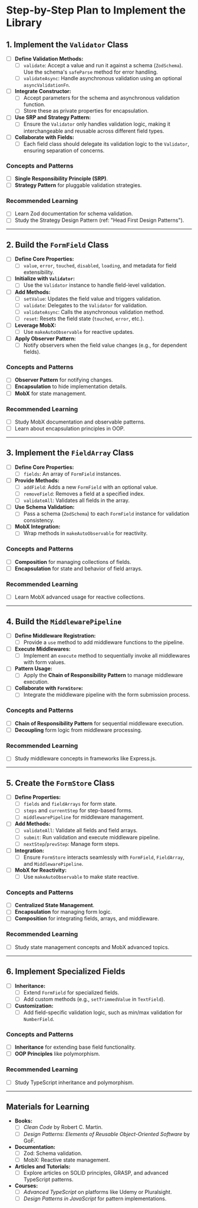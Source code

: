 # Step-by-Step Plan to Implement the Library

## 1. Implement the `Validator` Class

- [ ] **Define Validation Methods:**
    - [ ] `validate`: Accept a value and run it against a schema (`ZodSchema`). Use the schema's `safeParse` method for
      error handling.
    - [ ] `validateAsync`: Handle asynchronous validation using an optional `asyncValidationFn`.
- [ ] **Integrate Constructor:**
    - [ ] Accept parameters for the schema and asynchronous validation function.
    - [ ] Store these as private properties for encapsulation.
- [ ] **Use SRP and Strategy Pattern:**
    - [ ] Ensure the `Validator` only handles validation logic, making it interchangeable and reusable across different
      field types.
- [ ] **Collaborate with Fields:**
    - [ ] Each field class should delegate its validation logic to the `Validator`, ensuring separation of concerns.

### Concepts and Patterns

- [ ] **Single Responsibility Principle (SRP)**.
- [ ] **Strategy Pattern** for pluggable validation strategies.

### Recommended Learning

- [ ] Learn Zod documentation for schema validation.
- [ ] Study the Strategy Design Pattern (ref: "Head First Design Patterns").

---

## 2. Build the `FormField` Class

- [ ] **Define Core Properties:**
    - [ ] `value`, `error`, `touched`, `disabled`, `loading`, and metadata for field extensibility.
- [ ] **Initialize with `Validator`:**
    - [ ] Use the `Validator` instance to handle field-level validation.
- [ ] **Add Methods:**
    - [ ] `setValue`: Updates the field value and triggers validation.
    - [ ] `validate`: Delegates to the `Validator` for validation.
    - [ ] `validateAsync`: Calls the asynchronous validation method.
    - [ ] `reset`: Resets the field state (`touched`, `error`, etc.).
- [ ] **Leverage MobX:**
    - [ ] Use `makeAutoObservable` for reactive updates.
- [ ] **Apply Observer Pattern:**
    - [ ] Notify observers when the field value changes (e.g., for dependent fields).

### Concepts and Patterns

- [ ] **Observer Pattern** for notifying changes.
- [ ] **Encapsulation** to hide implementation details.
- [ ] **MobX** for state management.

### Recommended Learning

- [ ] Study MobX documentation and observable patterns.
- [ ] Learn about encapsulation principles in OOP.

---

## 3. Implement the `FieldArray` Class

- [ ] **Define Core Properties:**
    - [ ] `fields`: An array of `FormField` instances.
- [ ] **Provide Methods:**
    - [ ] `addField`: Adds a new `FormField` with an optional value.
    - [ ] `removeField`: Removes a field at a specified index.
    - [ ] `validateAll`: Validates all fields in the array.
- [ ] **Use Schema Validation:**
    - [ ] Pass a schema (`ZodSchema`) to each `FormField` instance for validation consistency.
- [ ] **MobX Integration:**
    - [ ] Wrap methods in `makeAutoObservable` for reactivity.

### Concepts and Patterns

- [ ] **Composition** for managing collections of fields.
- [ ] **Encapsulation** for state and behavior of field arrays.

### Recommended Learning

- [ ] Learn MobX advanced usage for reactive collections.

---

## 4. Build the `MiddlewarePipeline`

- [ ] **Define Middleware Registration:**
    - [ ] Provide a `use` method to add middleware functions to the pipeline.
- [ ] **Execute Middlewares:**
    - [ ] Implement an `execute` method to sequentially invoke all middlewares with form values.
- [ ] **Pattern Usage:**
    - [ ] Apply the **Chain of Responsibility Pattern** to manage middleware execution.
- [ ] **Collaborate with `FormStore`:**
    - [ ] Integrate the middleware pipeline with the form submission process.

### Concepts and Patterns

- [ ] **Chain of Responsibility Pattern** for sequential middleware execution.
- [ ] **Decoupling** form logic from middleware processing.

### Recommended Learning

- [ ] Study middleware concepts in frameworks like Express.js.

---

## 5. Create the `FormStore` Class

- [ ] **Define Properties:**
    - [ ] `fields` and `fieldArrays` for form state.
    - [ ] `steps` and `currentStep` for step-based forms.
    - [ ] `middlewarePipeline` for middleware management.
- [ ] **Add Methods:**
    - [ ] `validateAll`: Validate all fields and field arrays.
    - [ ] `submit`: Run validation and execute middleware pipeline.
    - [ ] `nextStep`/`prevStep`: Manage form steps.
- [ ] **Integration:**
    - [ ] Ensure `FormStore` interacts seamlessly with `FormField`, `FieldArray`, and `MiddlewarePipeline`.
- [ ] **MobX for Reactivity:**
    - [ ] Use `makeAutoObservable` to make state reactive.

### Concepts and Patterns

- [ ] **Centralized State Management**.
- [ ] **Encapsulation** for managing form logic.
- [ ] **Composition** for integrating fields, arrays, and middleware.

### Recommended Learning

- [ ] Study state management concepts and MobX advanced topics.

---

## 6. Implement Specialized Fields

- [ ] **Inheritance:**
    - [ ] Extend `FormField` for specialized fields.
    - [ ] Add custom methods (e.g., `setTrimmedValue` in `TextField`).
- [ ] **Customization:**
    - [ ] Add field-specific validation logic, such as min/max validation for `NumberField`.

### Concepts and Patterns

- [ ] **Inheritance** for extending base field functionality.
- [ ] **OOP Principles** like polymorphism.

### Recommended Learning

- [ ] Study TypeScript inheritance and polymorphism.

---

## Materials for Learning

- **Books:**
    - [ ] *Clean Code* by Robert C. Martin.
    - [ ] *Design Patterns: Elements of Reusable Object-Oriented Software* by GoF.
- **Documentation:**
    - [ ] Zod: Schema validation.
    - [ ] MobX: Reactive state management.
- **Articles and Tutorials:**
    - [ ] Explore articles on SOLID principles, GRASP, and advanced TypeScript patterns.
- **Courses:**
    - [ ] *Advanced TypeScript* on platforms like Udemy or Pluralsight.
    - [ ] *Design Patterns in JavaScript* for pattern implementations.
